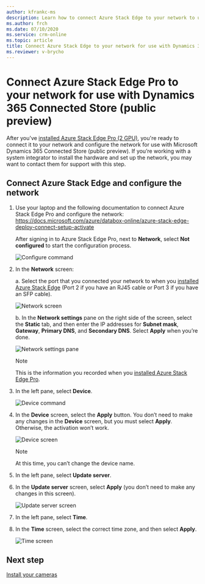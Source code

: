 ```yaml
---
author: kfrankc-ms
description: Learn how to connect Azure Stack Edge to your network to use with Dynamics 365 Connected Store (public preview)
ms.author: frch
ms.date: 07/10/2020
ms.service: crm-online
ms.topic: article
title: Connect Azure Stack Edge to your network for use with Dynamics 365 Connected Store (public preview)
ms.reviewer: v-brycho
---
```


# Connect Azure Stack Edge Pro to your network for use with Dynamics 365 Connected Store (public preview)

After you've [installed Azure Stack Edge Pro (2 GPU)](ase-install.md), you're ready to connect it to your network and configure the network for use with Microsoft Dynamics 365 Connected Store (public preview). If you’re working with a system integrator to install the hardware and set up the network, you may want to contact them for support with this step. 

## Connect Azure Stack Edge and configure the network

1. Use your laptop and the following documentation to connect Azure Stack Edge Pro and configure the network: https://docs.microsoft.com/azure/databox-online/azure-stack-edge-deploy-connect-setup-activate

    After signing in to Azure Stack Edge Pro, next to **Network**, select **Not configured** to start the configuration process.
    
   ![Configure command](media/ase-configure-network.PNG "Configure command")
 
2. In the **Network** screen:

   a. Select the port that you connected your network to when you [installed Azure Stack Edge](ase-install.md) (Port 2 if you have an RJ45 cable or Port 3 if you have an SFP cable).
    
   ![Network screen](media/ase-network.PNG "Network screen")
 
   b. In the **Network settings** pane on the right side of the screen, select the **Static** tab, and then enter the IP addresses for **Subnet mask**, **Gateway**, **Primary DNS**, and **Secondary DNS**. Select **Apply** when you’re done.

   ![Network settings pane](media/ase-network-settings.PNG "Network settings pane")
 
   > [!NOTE]
   > This is the information you recorded when you [installed Azure Stack Edge Pro](ase-install.md). 
    
3. In the left pane, select **Device**.

   ![Device command](media/ase-device-left-nav.PNG "Device command")
 
4. In the **Device** screen, select the **Apply** button. You don’t need to make any changes in the **Device** screen, but you must select **Apply**. Otherwise, the activation won’t work.

   ![Device screen](media/ase-device.PNG "Device screen")
 
   > [!NOTE]
   > At this time, you can’t change the device name. 

5. In the left pane, select **Update server**.

6. In the **Update server** screen, select **Apply** (you don’t need to make any changes in this screen).

   ![Update server screen](media/ase-update-server.PNG "Update server screen")
 
7. In the left pane, select **Time**.    

8. In the **Time** screen, select the correct time zone, and then select **Apply**. 

    ![Time screen](media/ase-select-time-zone.PNG "Time screen")
   
## Next step

[Install your cameras](install-cameras.md)
